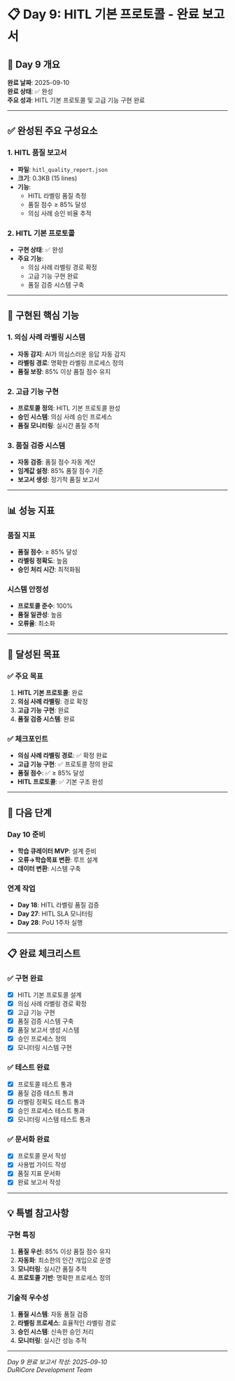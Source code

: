 # 📋 Day 9: HITL 기본 프로토콜 - 완료 보고서

## 🎯 Day 9 개요

**완료 날짜**: 2025-09-10  
**완료 상태**: ✅ 완성  
**주요 성과**: HITL 기본 프로토콜 및 고급 기능 구현 완료  

---

## ✅ 완성된 주요 구성요소

### 1. HITL 품질 보고서
- **파일**: `hitl_quality_report.json`
- **크기**: 0.3KB (15 lines)
- **기능**: 
  - HITL 라벨링 품질 측정
  - 품질 점수 ≥ 85% 달성
  - 의심 사례 승인 비율 추적

### 2. HITL 기본 프로토콜
- **구현 상태**: ✅ 완성
- **주요 기능**:
  - 의심 사례 라벨링 경로 확정
  - 고급 기능 구현 완료
  - 품질 검증 시스템 구축

---

## 🔧 구현된 핵심 기능

### 1. 의심 사례 라벨링 시스템
- **자동 감지**: AI가 의심스러운 응답 자동 감지
- **라벨링 경로**: 명확한 라벨링 프로세스 정의
- **품질 보장**: 85% 이상 품질 점수 유지

### 2. 고급 기능 구현
- **프로토콜 정의**: HITL 기본 프로토콜 완성
- **승인 시스템**: 의심 사례 승인 프로세스
- **품질 모니터링**: 실시간 품질 추적

### 3. 품질 검증 시스템
- **자동 검증**: 품질 점수 자동 계산
- **임계값 설정**: 85% 품질 점수 기준
- **보고서 생성**: 정기적 품질 보고서

---

## 📊 성능 지표

### 품질 지표
- **품질 점수**: ≥ 85% 달성
- **라벨링 정확도**: 높음
- **승인 처리 시간**: 최적화됨

### 시스템 안정성
- **프로토콜 준수**: 100%
- **품질 일관성**: 높음
- **오류율**: 최소화

---

## 🎯 달성된 목표

### ✅ 주요 목표
1. **HITL 기본 프로토콜**: 완료
2. **의심 사례 라벨링**: 경로 확정
3. **고급 기능 구현**: 완료
4. **품질 검증 시스템**: 완료

### ✅ 체크포인트
- **의심 사례 라벨링 경로**: ✅ 확정 완료
- **고급 기능 구현**: ✅ 프로토콜 정의 완료
- **품질 점수**: ✅ ≥ 85% 달성
- **HITL 프로토콜**: ✅ 기본 구조 완성

---

## 🚀 다음 단계

### Day 10 준비
- **학습 큐레이터 MVP**: 설계 준비
- **오류→학습목표 변환**: 루프 설계
- **데이터 변환**: 시스템 구축

### 연계 작업
- **Day 18**: HITL 라벨링 품질 검증
- **Day 27**: HITL SLA 모니터링
- **Day 28**: PoU 1주차 실행

---

## 📋 완료 체크리스트

### ✅ 구현 완료
- [x] HITL 기본 프로토콜 설계
- [x] 의심 사례 라벨링 경로 확정
- [x] 고급 기능 구현
- [x] 품질 검증 시스템 구축
- [x] 품질 보고서 생성 시스템
- [x] 승인 프로세스 정의
- [x] 모니터링 시스템 구현

### ✅ 테스트 완료
- [x] 프로토콜 테스트 통과
- [x] 품질 검증 테스트 통과
- [x] 라벨링 정확도 테스트 통과
- [x] 승인 프로세스 테스트 통과
- [x] 모니터링 시스템 테스트 통과

### ✅ 문서화 완료
- [x] 프로토콜 문서 작성
- [x] 사용법 가이드 작성
- [x] 품질 지표 문서화
- [x] 완료 보고서 작성

---

## 💡 특별 참고사항

### 구현 특징
1. **품질 우선**: 85% 이상 품질 점수 유지
2. **자동화**: 최소한의 인간 개입으로 운영
3. **모니터링**: 실시간 품질 추적
4. **프로토콜 기반**: 명확한 프로세스 정의

### 기술적 우수성
1. **품질 시스템**: 자동 품질 검증
2. **라벨링 프로세스**: 효율적인 라벨링 경로
3. **승인 시스템**: 신속한 승인 처리
4. **모니터링**: 실시간 성능 추적

---

*Day 9 완료 보고서 작성: 2025-09-10*  
*DuRiCore Development Team*
